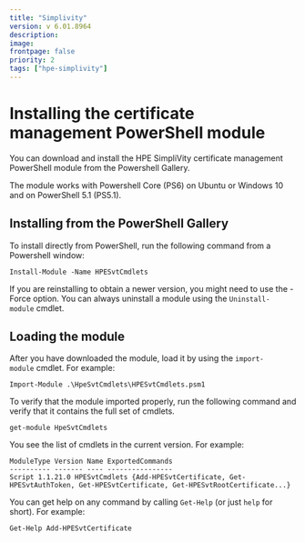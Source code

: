 ```yaml
---
title: "Simplivity"
version: v 6.01.8964
description:
image: 
frontpage: false
priority: 2
tags: ["hpe-simplivity"]
---
```


Installing the certificate management PowerShell module
=======================================================

You can download and install the HPE SimpliVity certificate management PowerShell module from the Powershell Gallery.

The module works with Powershell Core (PS6) on Ubuntu or Windows 10 and on PowerShell 5.1 (PS5.1).

Installing from the PowerShell Gallery
--------------------------------------

To install directly from PowerShell, run the following command from a Powershell window:

`Install-Module -Name HPESvtCmdlets`

If you are reinstalling to obtain a newer version, you might need to use the -Force option. You can always uninstall a module using the `Uninstall-module` cmdlet.

Loading the module
------------------

After you have downloaded the module, load it by using the `import-module` cmdlet. For example:

`Import-Module .\HpeSvtCmdlets\HPESvtCmdlets.psm1`

To verify that the module imported properly, run the following command and verify that it contains the full set of cmdlets.

`get-module HpeSvtCmdlets`

You see the list of cmdlets in the current version. For example:

```
ModuleType Version Name ExportedCommands
---------- ------- ---- ----------------
Script 1.1.21.0 HPESvtCmdlets {Add-HPESvtCertificate, Get-HPESvtAuthToken, Get-HPESvtCertificate, Get-HPESvtRootCertificate...}
```

You can get help on any command by calling `Get-Help` (or just `help` for short). For example:

`Get-Help Add-HPESvtCertificate`

